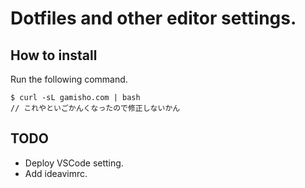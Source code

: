 # Dotfiles and other editor settings.

## How to install
Run the following command.
```
$ curl -sL gamisho.com | bash
// これやといごかんくなったので修正しないかん
```

## TODO
* Deploy VSCode setting.
* Add ideavimrc.
